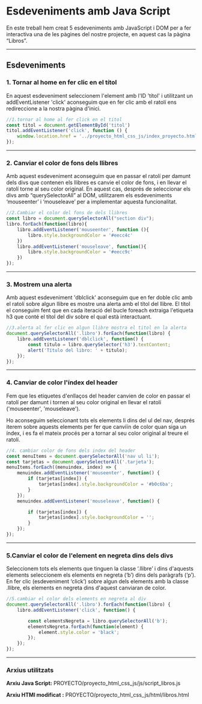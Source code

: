 
# Esdeveniments amb Java Script

En este treball hem creat 5 esdeveniments amb JavaScript i DOM per a fer interactiva una de les pàgines del nostre projecte, en aquest cas la pàgina “Libros”.

---

## Esdeveniments

### 1. Tornar al home en fer clic en el títol
En aquest esdeveniment seleccionem l'element amb l'ID 'títol' i utilitzant un addEventListener 'click' aconseguim que en fer clic amb el ratolí ens redireccione a la nostra pàgina d'inici.

```jsx
//1.tornar al home al fer click en el titol
const titol = document.getElementById('titol')
titol.addEventListener('click', function () {
    window.location.href = '../proyecto_html_css_js/index_proyecto.html'
});
```

---

### 2. Canviar el color de fons dels llibres
Amb aquest esdeveniment aconseguim que en passar el ratolí per damunt dels divs que contenen els llibres es canvie el color de fons, 
i en llevar el ratolí torne al seu color original. En aquest cas, després de seleccionar els divs amb “querySelectorAll” al DOM, 
utilitzarem els esdeveniments ‘mouseenter’ i ‘mouseleave’ per a implementar aquesta funcionalitat.
```jsx
//2.Cambiar el color del fons de dels llibres
const libro = document.querySelectorAll("section div");
libro.forEach(function(libro){
    libro.addEventListener('mouseenter', function (){
        libro.style.backgroundColor = '#eecc4c'
    })
    libro.addEventListener('mouseleave', function(){
        libro.style.backgroundColor = '#eecc9c'
    })
});
```

---

### 3. Mostrem una alerta
Amb aquest esdeveniment 'dblclick' aconseguim que en fer doble clic amb el ratolí sobre algun llibre 
es mostre una alerta amb el títol del llibre. El títol el conseguim fent que en cada iteració del bucle 
foreach extraiga l'etiqueta h3 que conté el títol del div sobre el qual està interactuant.
```jsx
//3.alerta al fer clic en algun llibre mostra el titol en la alerta
document.querySelectorAll('.libro').forEach(function(libro) {
    libro.addEventListener('dblclick', function() {
        const titulo = libro.querySelector('h3').textContent; 
        alert('Título del libro: ' + titulo);
    });
});
```

---

### 4. Canviar de color l'índex del header

Fem que les etiquetes d'enllaços del header canvien de color en passar el ratolí per damunt i 
tornen al seu color original en llevar el ratolí ('mouseenter', 'mouseleave').

Ho aconseguim seleccionant tots els elements li dins del ul del nav, després iterem sobre aquests 
elements per fer que canviïn de color quan siga un índex, i es fa el mateix procés per a tornar al seu color 
original al treure el ratolí.

```jsx
//4. cambiar color de fons dels index del header
const menuItems = document.querySelectorAll('nav ul li');
const tarjetas = document.querySelectorAll('.tarjeta');
menuItems.forEach((menuindex, index) => {
    menuindex.addEventListener('mouseenter', function() {
        if (tarjetas[index]) {
            tarjetas[index].style.backgroundColor = '#b0c6ba';
        }
    });
    menuindex.addEventListener('mouseleave', function() {

        if (tarjetas[index]) {
            tarjetas[index].style.backgroundColor = '';
        }
    });
});
```

---

### 5.Canviar el color de l'element en negreta dins dels divs
Seleccionem tots els elements que tinguen la classe ‘.llibre’ i dins d'aquests elements seleccionem 
els elements en negreta (‘b’) dins dels paràgrafs (‘p’). En fer clic (esdeveniment ‘click’) sobre algun 
dels elements amb la classe .llibre, els elements en negreta dins d'aquest canviaran de color.
```jsx
//5.cambiar el color dels elements en negreta al div
document.querySelectorAll('.libro').forEach(function(libro) {
    libro.addEventListener('click', function() {

        const elementsNegreta = libro.querySelectorAll('b');
        elementsNegreta.forEach(function(element) {
            element.style.color = 'black';
        });
    });
});
```

---

### Arxius utilitzats

**Arxiu Java Script:** PROYECTO/proyecto_html_css_js/js/script_libros.js

**Arxiu HTMl modificat :** PROYECTO/proyecto_html_css_js/html/libros.html